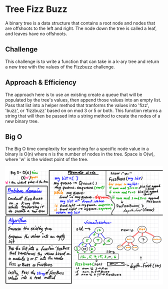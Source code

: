 # Tree Fizz Buzz

A binary tree is a data structure that contains a root node and nodes that are offshoots to the left and right. The node down the tree is called a leaf, and leaves have no offshoots.

## Challenge

This challenge is to write a function that can take in a k-ary tree and return a new tree with the values of the Fizzbuzz challenge.

## Approach & Efficiency

The approach here is to use an existing create a queue that will be populated by the tree's values, then append those values into an empty list. Pass that list into a helper method that tranforms the values into 'fizz', 'buzz', or 'fizzbuzz' based on on mod 3 or 5 or both. This function returns a string that will then be passed into a string method to create the nodes of a new binary tree.

## Big O

The Big O time complexity for searching for a specific node value in a binary is O(n) where n is the number of nodes in the tree. Space is O(w), where 'w' is the widest point of the tree.

![Code Challenge Whiteboard](tree_fizz.PNG)
